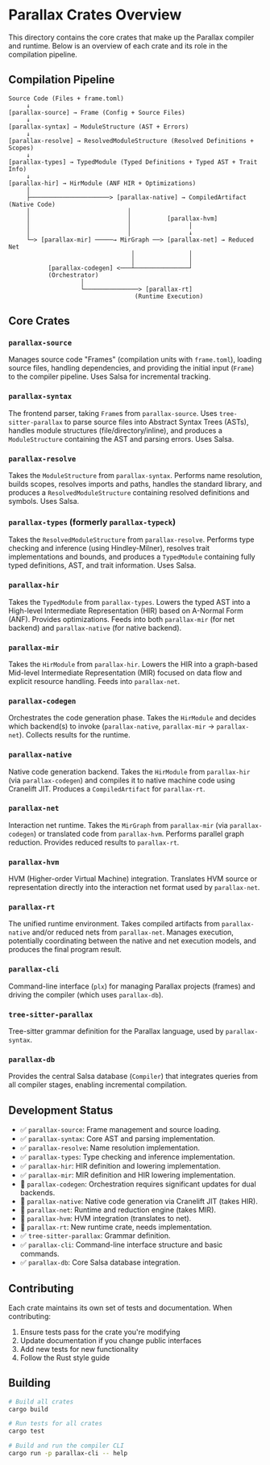 # Parallax Crates Overview

This directory contains the core crates that make up the Parallax compiler and runtime. Below is an overview of each crate and its role in the compilation pipeline.

## Compilation Pipeline

```
Source Code (Files + frame.toml)
     ↓
[parallax-source] → Frame (Config + Source Files)
     ↓
[parallax-syntax] → ModuleStructure (AST + Errors)
     ↓
[parallax-resolve] → ResolvedModuleStructure (Resolved Definitions + Scopes)
     ↓
[parallax-types] → TypedModule (Typed Definitions + Typed AST + Trait Info)
     ↓
[parallax-hir] → HirModule (ANF HIR + Optimizations)
     │                           
     ├──────────────────────> [parallax-native] → CompiledArtifact (Native Code)
     │                           │
     │                           │          [parallax-hvm]
     │                           │                │
     │                           │                ↓
     └─> [parallax-mir] ─────→ MirGraph ──> [parallax-net] → Reduced Net
                                  │               │
                                  │               │
           [parallax-codegen] <───┴───────────────┘
           (Orchestrator)
                    │
                    └───────────────> [parallax-rt]
                                   (Runtime Execution)
```

## Core Crates

### `parallax-source`
Manages source code "Frames" (compilation units with `frame.toml`), loading source files, handling dependencies, and providing the initial input (`Frame`) to the compiler pipeline. Uses Salsa for incremental tracking.

### `parallax-syntax`
The frontend parser, taking `Frame`s from `parallax-source`. Uses `tree-sitter-parallax` to parse source files into Abstract Syntax Trees (ASTs), handles module structures (file/directory/inline), and produces a `ModuleStructure` containing the AST and parsing errors. Uses Salsa.

### `parallax-resolve`
Takes the `ModuleStructure` from `parallax-syntax`. Performs name resolution, builds scopes, resolves imports and paths, handles the standard library, and produces a `ResolvedModuleStructure` containing resolved definitions and symbols. Uses Salsa.

### `parallax-types` (formerly `parallax-typeck`)
Takes the `ResolvedModuleStructure` from `parallax-resolve`. Performs type checking and inference (using Hindley-Milner), resolves trait implementations and bounds, and produces a `TypedModule` containing fully typed definitions, AST, and trait information. Uses Salsa.

### `parallax-hir`
Takes the `TypedModule` from `parallax-types`. Lowers the typed AST into a High-level Intermediate Representation (HIR) based on A-Normal Form (ANF). Provides optimizations. Feeds into both `parallax-mir` (for net backend) and `parallax-native` (for native backend).

### `parallax-mir`
Takes the `HirModule` from `parallax-hir`. Lowers the HIR into a graph-based Mid-level Intermediate Representation (MIR) focused on data flow and explicit resource handling. Feeds into `parallax-net`.

### `parallax-codegen`
Orchestrates the code generation phase. Takes the `HirModule` and decides which backend(s) to invoke (`parallax-native`, `parallax-mir` -> `parallax-net`). Collects results for the runtime.

### `parallax-native`
Native code generation backend. Takes the `HirModule` from `parallax-hir` (via `parallax-codegen`) and compiles it to native machine code using Cranelift JIT. Produces a `CompiledArtifact` for `parallax-rt`.

### `parallax-net`
Interaction net runtime. Takes the `MirGraph` from `parallax-mir` (via `parallax-codegen`) or translated code from `parallax-hvm`. Performs parallel graph reduction. Provides reduced results to `parallax-rt`.

### `parallax-hvm`
HVM (Higher-order Virtual Machine) integration. Translates HVM source or representation directly into the interaction net format used by `parallax-net`.

### `parallax-rt`
The unified runtime environment. Takes compiled artifacts from `parallax-native` and/or reduced nets from `parallax-net`. Manages execution, potentially coordinating between the native and net execution models, and produces the final program result.

### `parallax-cli`
Command-line interface (`plx`) for managing Parallax projects (frames) and driving the compiler (which uses `parallax-db`).

### `tree-sitter-parallax`
Tree-sitter grammar definition for the Parallax language, used by `parallax-syntax`.

### `parallax-db`
Provides the central Salsa database (`Compiler`) that integrates queries from all compiler stages, enabling incremental compilation.

## Development Status

- ✅ `parallax-source`: Frame management and source loading.
- ✅ `parallax-syntax`: Core AST and parsing implementation.
- ✅ `parallax-resolve`: Name resolution implementation.
- ✅ `parallax-types`: Type checking and inference implementation.
- ✅ `parallax-hir`: HIR definition and lowering implementation.
- ✅ `parallax-mir`: MIR definition and HIR lowering implementation.
- 🚧 `parallax-codegen`: Orchestration requires significant updates for dual backends.
- 🚧 `parallax-native`: Native code generation via Cranelift JIT (takes HIR).
- 🚧 `parallax-net`: Runtime and reduction engine (takes MIR).
- 🚧 `parallax-hvm`: HVM integration (translates to net).
- 🔴 `parallax-rt`: New runtime crate, needs implementation.
- ✅ `tree-sitter-parallax`: Grammar definition.
- ✅ `parallax-cli`: Command-line interface structure and basic commands.
- ✅ `parallax-db`: Core Salsa database integration.

## Contributing

Each crate maintains its own set of tests and documentation. When contributing:

1. Ensure tests pass for the crate you're modifying
2. Update documentation if you change public interfaces
3. Add new tests for new functionality
4. Follow the Rust style guide

## Building

```bash
# Build all crates
cargo build

# Run tests for all crates
cargo test

# Build and run the compiler CLI
cargo run -p parallax-cli -- help
``` 